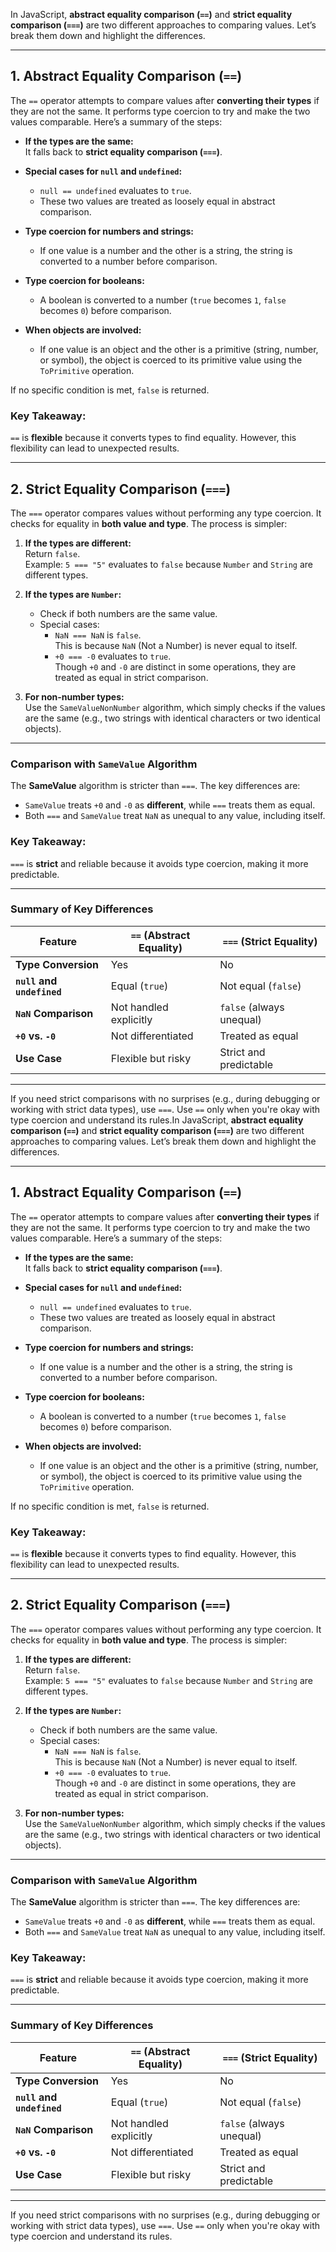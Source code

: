 In JavaScript, **abstract equality comparison (`==`)** and **strict equality comparison (`===`)** are two different approaches to comparing values. Let’s break them down and highlight the differences.

---

## **1. Abstract Equality Comparison (`==`)**

The `==` operator attempts to compare values after **converting their types** if they are not the same. It performs type coercion to try and make the two values comparable. Here’s a summary of the steps:

-   **If the types are the same:**  
    It falls back to **strict equality comparison (`===`)**.
-   **Special cases for `null` and `undefined`:**

    -   `null == undefined` evaluates to `true`.
    -   These two values are treated as loosely equal in abstract comparison.

-   **Type coercion for numbers and strings:**

    -   If one value is a number and the other is a string, the string is converted to a number before comparison.

-   **Type coercion for booleans:**

    -   A boolean is converted to a number (`true` becomes `1`, `false` becomes `0`) before comparison.

-   **When objects are involved:**
    -   If one value is an object and the other is a primitive (string, number, or symbol), the object is coerced to its primitive value using the `ToPrimitive` operation.

If no specific condition is met, `false` is returned.

### **Key Takeaway:**

`==` is **flexible** because it converts types to find equality. However, this flexibility can lead to unexpected results.

---

## **2. Strict Equality Comparison (`===`)**

The `===` operator compares values without performing any type coercion. It checks for equality in **both value and type**. The process is simpler:

1. **If the types are different:**  
   Return `false`.  
   Example: `5 === "5"` evaluates to `false` because `Number` and `String` are different types.

2. **If the types are `Number`:**

    - Check if both numbers are the same value.
    - Special cases:
        - `NaN === NaN` is `false`.  
          This is because `NaN` (Not a Number) is never equal to itself.
        - `+0 === -0` evaluates to `true`.  
          Though `+0` and `-0` are distinct in some operations, they are treated as equal in strict comparison.

3. **For non-number types:**  
   Use the `SameValueNonNumber` algorithm, which simply checks if the values are the same (e.g., two strings with identical characters or two identical objects).

---

### **Comparison with `SameValue` Algorithm**

The **SameValue** algorithm is stricter than `===`. The key differences are:

-   `SameValue` treats `+0` and `-0` as **different**, while `===` treats them as equal.
-   Both `===` and `SameValue` treat `NaN` as unequal to any value, including itself.

### **Key Takeaway:**

`===` is **strict** and reliable because it avoids type coercion, making it more predictable.

---

### **Summary of Key Differences**

| Feature                    | `==` (Abstract Equality) | `===` (Strict Equality)  |
| -------------------------- | ------------------------ | ------------------------ |
| **Type Conversion**        | Yes                      | No                       |
| **`null` and `undefined`** | Equal (`true`)           | Not equal (`false`)      |
| **`NaN` Comparison**       | Not handled explicitly   | `false` (always unequal) |
| **`+0` vs. `-0`**          | Not differentiated       | Treated as equal         |
| **Use Case**               | Flexible but risky       | Strict and predictable   |

---

If you need strict comparisons with no surprises (e.g., during debugging or working with strict data types), use `===`. Use `==` only when you're okay with type coercion and understand its rules.In JavaScript, **abstract equality comparison (`==`)** and **strict equality comparison (`===`)** are two different approaches to comparing values. Let’s break them down and highlight the differences.

---

## **1. Abstract Equality Comparison (`==`)**

The `==` operator attempts to compare values after **converting their types** if they are not the same. It performs type coercion to try and make the two values comparable. Here’s a summary of the steps:

-   **If the types are the same:**  
    It falls back to **strict equality comparison (`===`)**.
-   **Special cases for `null` and `undefined`:**

    -   `null == undefined` evaluates to `true`.
    -   These two values are treated as loosely equal in abstract comparison.

-   **Type coercion for numbers and strings:**

    -   If one value is a number and the other is a string, the string is converted to a number before comparison.

-   **Type coercion for booleans:**

    -   A boolean is converted to a number (`true` becomes `1`, `false` becomes `0`) before comparison.

-   **When objects are involved:**
    -   If one value is an object and the other is a primitive (string, number, or symbol), the object is coerced to its primitive value using the `ToPrimitive` operation.

If no specific condition is met, `false` is returned.

### **Key Takeaway:**

`==` is **flexible** because it converts types to find equality. However, this flexibility can lead to unexpected results.

---

## **2. Strict Equality Comparison (`===`)**

The `===` operator compares values without performing any type coercion. It checks for equality in **both value and type**. The process is simpler:

1. **If the types are different:**  
   Return `false`.  
   Example: `5 === "5"` evaluates to `false` because `Number` and `String` are different types.

2. **If the types are `Number`:**

    - Check if both numbers are the same value.
    - Special cases:
        - `NaN === NaN` is `false`.  
          This is because `NaN` (Not a Number) is never equal to itself.
        - `+0 === -0` evaluates to `true`.  
          Though `+0` and `-0` are distinct in some operations, they are treated as equal in strict comparison.

3. **For non-number types:**  
   Use the `SameValueNonNumber` algorithm, which simply checks if the values are the same (e.g., two strings with identical characters or two identical objects).

---

### **Comparison with `SameValue` Algorithm**

The **SameValue** algorithm is stricter than `===`. The key differences are:

-   `SameValue` treats `+0` and `-0` as **different**, while `===` treats them as equal.
-   Both `===` and `SameValue` treat `NaN` as unequal to any value, including itself.

### **Key Takeaway:**

`===` is **strict** and reliable because it avoids type coercion, making it more predictable.

---

### **Summary of Key Differences**

| Feature                    | `==` (Abstract Equality) | `===` (Strict Equality)  |
| -------------------------- | ------------------------ | ------------------------ |
| **Type Conversion**        | Yes                      | No                       |
| **`null` and `undefined`** | Equal (`true`)           | Not equal (`false`)      |
| **`NaN` Comparison**       | Not handled explicitly   | `false` (always unequal) |
| **`+0` vs. `-0`**          | Not differentiated       | Treated as equal         |
| **Use Case**               | Flexible but risky       | Strict and predictable   |

---

If you need strict comparisons with no surprises (e.g., during debugging or working with strict data types), use `===`. Use `==` only when you're okay with type coercion and understand its rules.
